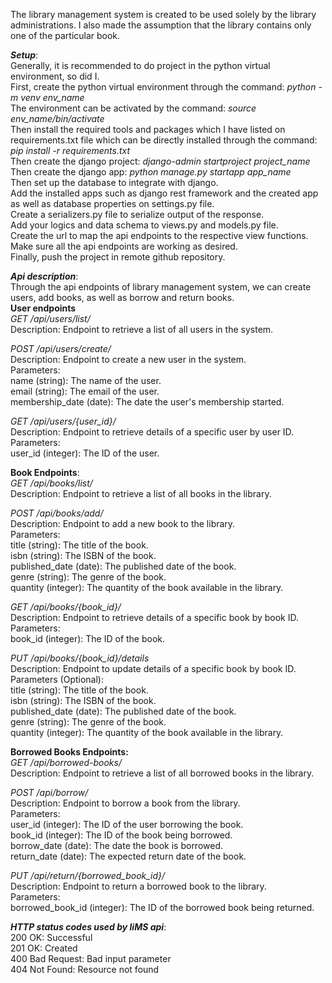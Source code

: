 The library management system is created to be used solely by the library administrations. I also made the assumption that the library contains only one of the particular book.  
  
***Setup***:  
Generally, it is recommended to do project in the python virtual environment, so did I.  
First, create the python virtual environment through the command: *python -m venv env_name*  
The environment can be activated by the command: *source env_name/bin/activate*  
Then install the required tools and packages which I have listed on requirements.txt file which can be directly installed through the command: *pip install -r requirements.txt*  
Then create the django project: *django-admin startproject project_name*  
Then create the django app: *python manage.py startapp app_name*  
Then set up the database to integrate with django.  
Add the installed apps such as django rest framework and the created app as well as database properties on settings.py file.  
Create a serializers.py file to serialize output of the response.  
Add your logics and data schema to views.py and models.py file.  
Create the url to map the api endpoints to the respective view functions.  
Make sure all the api endpoints are working as desired.  
Finally, push the project in remote github repository.  
  
***Api description***:  
Through the api endpoints of library management system, we can create users, add books, as well as borrow and return books.  
**User endpoints**  
*GET /api/users/list/*  
Description: Endpoint to retrieve a list of all users in the system.  
  
*POST /api/users/create/*  
Description: Endpoint to create a new user in the system.  
Parameters:  
name (string): The name of the user.  
email (string): The email of the user.  
membership_date (date): The date the user's membership started.  
  
*GET /api/users/{user_id}/*  
Description: Endpoint to retrieve details of a specific user by user ID.  
Parameters:  
user_id (integer): The ID of the user.  
  
**Book Endpoints**:  
*GET /api/books/list/*  
Description: Endpoint to retrieve a list of all books in the library.  
  
*POST /api/books/add/*  
Description: Endpoint to add a new book to the library.  
Parameters:  
title (string): The title of the book.  
isbn (string): The ISBN of the book.  
published_date (date): The published date of the book.  
genre (string): The genre of the book.  
quantity (integer): The quantity of the book available in the library.  
  
*GET /api/books/{book_id}/*  
Description: Endpoint to retrieve details of a specific book by book ID.  
Parameters:  
book_id (integer): The ID of the book.  
  
*PUT /api/books/{book_id}/details*  
Description: Endpoint to update details of a specific book by book ID.  
Parameters (Optional):  
title (string): The title of the book.  
isbn (string): The ISBN of the book.  
published_date (date): The published date of the book.  
genre (string): The genre of the book.  
quantity (integer): The quantity of the book available in the library.  
  
**Borrowed Books Endpoints:**  
*GET /api/borrowed-books/*  
Description: Endpoint to retrieve a list of all borrowed books in the library.  
  
*POST /api/borrow/*  
Description: Endpoint to borrow a book from the library.  
Parameters:  
user_id (integer): The ID of the user borrowing the book.  
book_id (integer): The ID of the book being borrowed.  
borrow_date (date): The date the book is borrowed.  
return_date (date): The expected return date of the book.  
  
*PUT /api/return/{borrowed_book_id}/*  
Description: Endpoint to return a borrowed book to the library.  
Parameters:  
borrowed_book_id (integer): The ID of the borrowed book being returned.  
  
***HTTP status codes used by liMS api***:  
200 OK: Successful  
201 OK: Created  
400 Bad Request: Bad input parameter  
404 Not Found: Resource not found  
